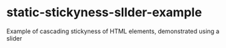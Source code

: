 # static-stickyness-sllder-example
Example of cascading stickyness of HTML elements, demonstrated using a slider
